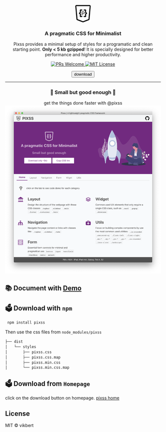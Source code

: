 <div align="center">
  <img src="app-small.png" width="50px" alt="pixss" />
  <h3>A pragmatic CSS for Minimalist</h3>
  <p>Pixss provides a minimal setup of styles for a programatic and clean starting point.  <strong>Only < 5 kb gzipped</strong>! It is specially designed for better performance and higher productivity. </p>

  <p>
    <a href="#">
      <img src="https://img.shields.io/badge/PRs-Welcome-brightgreen.svg?style=flat-square" alt="PRs Welcome">
    </a>
    <a href="#">
      <img src="https://img.shields.io/badge/License-MIT-brightgreen.svg?style=flat-square" alt="MIT License">
    </a>
  </p>
  <button class="is-primary">download</button>
</div>

---

<div style="text-align: center">
  <h3>🎯 Small but good enough 🎯 </h3>
  <span>get the things done faster with @pixss</span>
</div>

<div style="text-align: center">
  <img style="width: 800px;" src="sample.png">
</div>

## 📚 Document with [Demo](https://vikbert.github.io/pixss/demo)

## 🗳 Download with `npm`

```bash
 npm install pixss
```

Then use the css files from `node_modules/pixss`

```bash
├── dist
│   └── styles
│       ├── pixss.css
│       ├── pixss.css.map
│       ├── pixss.min.css
│       └── pixss.min.css.map
```

## 🗳 Download from `Homepage`

click on the download button on homepage.
[pixss home](<[https://link](https://vikbert.github.io/pixss/)>)

## License

MIT © vikbert
